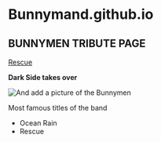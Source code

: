 # Bunnymand.github.io

## BUNNYMEN TRIBUTE PAGE

[Rescue](http://www.bunnymen.com/)

**Dark Side takes over**

![And add a picture of the Bunnymen](http://www.bunnymen.com/wp-content/uploads/2012/04/bunnymen-mail.jpg)

Most famous titles of the band
- Ocean Rain
- Rescue
